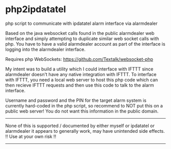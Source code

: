 # php2ipdatatel
php script to communicate with ipdatatel alarm interface via alarmdealer

Based on the java websocket calls found in the public alarmdealer web interface and simply attempting to duplicate similar web socket calls with php.  You have to have a valid alarmdealer account as part of the interface is logging into the alarmdealer interface.

Requires php WebSockets: https://github.com/Textalk/websocket-php

My intent was to build a utility which I could interface with IFTTT since alarmdealer doesn't have any native integration with IFTTT.  To interface with IFTTT, you need a local web server to host this php code which can then recieve IFTTT requests and then use this code to talk to the alarm interface.  

Username and password and the PIN for the target alarm system is currently hard-coded in the php script, so recommend to NOT put this on a public web server!  You do not want this information in the public domain.

*************************************************************************************
None of this is supported / documented by either myself or ipdatatel or alarmdealer
it appears to generally work, may have unintended side effects.  
!! Use at your own risk !!
*************************************************************************************

